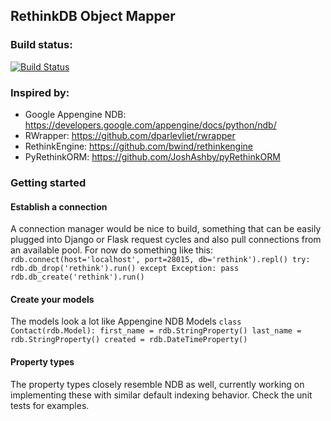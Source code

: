 ## RethinkDB Object Mapper
### Build status:
[![Build Status](https://travis-ci.org/caoimhghin/rethink.svg?branch=master)](https://travis-ci.org/caoimhghin/rethink)
### Inspired by:
* Google Appengine NDB: https://developers.google.com/appengine/docs/python/ndb/
* RWrapper: https://github.com/dparlevliet/rwrapper
* RethinkEngine: https://github.com/bwind/rethinkengine
* PyRethinkORM: https://github.com/JoshAshby/pyRethinkORM
### Getting started
#### Establish a connection
A connection manager would be nice to build, something that can be easily plugged into Django or Flask request
cycles and also pull connections from an available pool. For now do something like this:
`rdb.connect(host='localhost', port=28015, db='rethink').repl()
try:
    rdb.db_drop('rethink').run()
except Exception:
    pass
rdb.db_create('rethink').run()`
#### Create your models
The models look a lot like Appengine NDB Models
`class Contact(rdb.Model):
    first_name = rdb.StringProperty()
    last_name = rdb.StringProperty()
    created = rdb.DateTimeProperty()`
#### Property types
The property types closely resemble NDB as well, currently working on implementing these with similar default
indexing behavior. Check the unit tests for examples.
